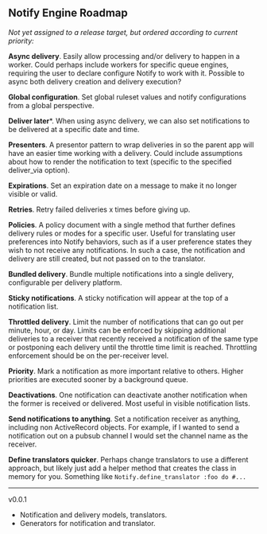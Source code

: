Notify Engine Roadmap
---------------------

_Not yet assigned to a release target, but ordered according to current priority:_

**Async delivery**. Easily allow processing and/or delivery to happen in a worker. Could perhaps include workers for specific queue engines, requiring the user to declare configure Notify to work with it. Possible to async both delivery creation and delivery execution?

**Global configuration**. Set global ruleset values and notify configurations from a global perspective.

**Deliver later***. When using async delivery, we can also set notifications to be delivered at a specific date and time.

**Presenters**. A presentor pattern to wrap deliveries in so the parent app will have an easier time working with a delivery. Could include assumptions about how to render the notification to text (specific to the specified deliver_via option).

**Expirations**. Set an expiration date on a message to make it no longer visible or valid.

**Retries**. Retry failed deliveries x times before giving up.

**Policies**. A policy document with a single method that further defines delivery rules or modes for a specific user. Useful for translating user preferences into Notify behaviors, such as if a user preference states they wish to not receive any notifications. In such a case, the notification and delivery are still created, but not passed on to the translator.

**Bundled delivery**. Bundle multiple notifications into a single delivery, configurable per delivery platform.

**Sticky notifications**. A sticky notification will appear at the top of a notification list.

**Throttled delivery**. Limit the number of notifications that can go out per minute, hour, or day. Limits can be enforced by skipping additional deliveries to a receiver that recently received a notification of the same type or postponing each delivery until the throttle time limit is reached. Throttling enforcement should be on the per-receiver level.

**Priority**. Mark a notification as more important relative to others. Higher priorities are executed sooner by a background queue.

**Deactivations**. One notification can deactivate another notification when the former is received or delivered. Most useful in visible notification lists.

**Send notifications to anything**. Set a notification receiver as anything, including non ActiveRecord objects. For example, if I wanted to send a notification out on a pubsub channel I would set the channel name as the receiver.

**Define translators quicker**. Perhaps change translators to use a different approach, but likely just add a helper method that creates the class in memory for you. Something like `Notify.define_translator :foo do #...`

---

v0.0.1

- Notification and delivery models, translators.
- Generators for notification and translator.

